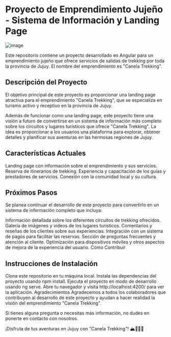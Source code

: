 

# Proyecto de Emprendimiento Jujeño - Sistema de Información y Landing Page
  ![image](https://github.com/koritacrah/CTrekking-ng/assets/80925718/13069c48-f146-49bb-bbc4-af7d573a6598)


Este repositorio contiene un proyecto desarrollado en Angular para un emprendimiento jujeño que ofrece servicios de salidas de trekking por toda la provincia de Jujuy. El nombre del emprendimiento es "Canela Trekking".

## Descripción del Proyecto
El objetivo principal de este proyecto es proporcionar una landing page atractiva para el emprendimiento "Canela Trekking", que se especializa en turismo activo y receptivo en la provincia de Jujuy. 

Además de funcionar como una landing page, este proyecto tiene una visión a futuro de convertirse en un sistema de información más completo sobre los circuitos y lugares turísticos que ofrece "Canela Trekking". La idea es proporcionar a los usuarios una plataforma para explorar, obtener detalles y planificar sus aventuras en las hermosas regiones de Jujuy.

## Características Actuales
Landing page con información sobre el emprendimiento y sus servicios.
Reserva de itinerarios de trekking.
Experiencia y capacitación de los guías y prestadores de servicios.
Conexión con la comunidad local y su cultura.
## Próximos Pasos
Se planea continuar el desarrollo de este proyecto para convertirlo en un sistema de información completo que incluya:

Información detallada sobre los diferentes circuitos de trekking ofrecidos.
Galería de imágenes y videos de los lugares turísticos.
Comentarios y reseñas de los clientes sobre sus experiencias.
Integración con un sistema de pagos para facilitar las reservas.
Sección de preguntas frecuentes y atención al cliente.
Optimización para dispositivos móviles y otros aspectos de mejora de la experiencia del usuario.
Cómo Contribuir

## Instrucciones de Instalación
Clona este repositorio en tu máquina local.
Instala las dependencias del proyecto usando npm install.
Ejecuta el proyecto en modo de desarrollo usando ng serve.
Abre tu navegador y visita http://localhost:4200/ para ver la aplicación.
Agradecimientos
Agradecemos a todos los colaboradores que contribuyen al desarrollo de este proyecto y ayudan a hacer realidad la visión del emprendimiento "Canela Trekking".

Si tienes alguna pregunta o necesitas más información, no dudes en ponerte en contacto con nosotros.

¡Disfruta de tus aventuras en Jujuy con "Canela Trekking"! 🏔️🚶‍♂️🌄
